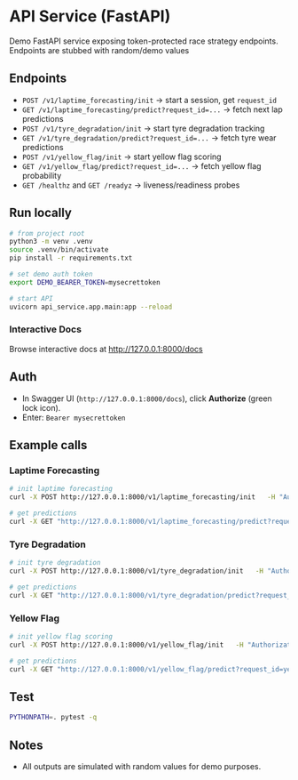 # API Service (FastAPI)

Demo FastAPI service exposing token-protected race strategy endpoints.  
Endpoints are stubbed with random/demo values

## Endpoints

- `POST /v1/laptime_forecasting/init` → start a session, get `request_id`
- `GET /v1/laptime_forecasting/predict?request_id=...` → fetch next lap predictions
- `POST /v1/tyre_degradation/init` → start tyre degradation tracking
- `GET /v1/tyre_degradation/predict?request_id=...` → fetch tyre wear predictions
- `POST /v1/yellow_flag/init` → start yellow flag scoring
- `GET /v1/yellow_flag/predict?request_id=...` → fetch yellow flag probability
- `GET /healthz` and `GET /readyz` → liveness/readiness probes

## Run locally

```bash
# from project root
python3 -m venv .venv
source .venv/bin/activate
pip install -r requirements.txt

# set demo auth token
export DEMO_BEARER_TOKEN=mysecrettoken

# start API
uvicorn api_service.app.main:app --reload
```

### Interactive Docs

Browse interactive docs at http://127.0.0.1:8000/docs

## Auth

- In Swagger UI (`http://127.0.0.1:8000/docs`), click **Authorize** (green lock icon).
- Enter: `Bearer mysecrettoken`

## Example calls

### Laptime Forecasting

```bash
# init laptime forecasting
curl -X POST http://127.0.0.1:8000/v1/laptime_forecasting/init   -H "Authorization: Bearer mysecrettoken"   -H "Content-Type: application/json"   -d '{"model_name":"baseline","event_name":"Toronto","year":2024,"car_no":28,"n_in":5,"n_out":5}'

# get predictions
curl -X GET "http://127.0.0.1:8000/v1/laptime_forecasting/predict?request_id=baseline_Toronto_28_2024"   -H "Authorization: Bearer mysecrettoken"
```

### Tyre Degradation

```bash
# init tyre degradation
curl -X POST http://127.0.0.1:8000/v1/tyre_degradation/init   -H "Authorization: Bearer mysecrettoken"   -H "Content-Type: application/json"   -d '{"model_name":"tyre_model","event_name":"TorontoGP","year":2024,"car_no":27,"n_laps":10,"initial_wear":0.2}'

# get predictions
curl -X GET "http://127.0.0.1:8000/v1/tyre_degradation/predict?request_id=tyre_model_TorontoGP_27_2024"   -H "Authorization: Bearer mysecrettoken"
```

### Yellow Flag

```bash
# init yellow flag scoring
curl -X POST http://127.0.0.1:8000/v1/yellow_flag/init   -H "Authorization: Bearer mysecrettoken"   -H "Content-Type: application/json"   -d '{"model_name":"yellow_model","event_name":"Indy500","year":2024,"incidents_last_10":3,"rain_probability":0.4,"safety_car_history":2}'

# get predictions
curl -X GET "http://127.0.0.1:8000/v1/yellow_flag/predict?request_id=yellow_model_Indy500_2024&incidents_last_10=3&rain_probability=0.4&safety_car_history=2"   -H "Authorization: Bearer mysecrettoken"
```

## Test

```bash
PYTHONPATH=. pytest -q
```

## Notes

- All outputs are simulated with random values for demo purposes.
